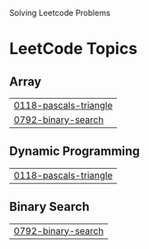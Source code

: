 Solving Leetcode Problems

<!---LeetCode Topics Start-->
# LeetCode Topics
## Array
|  |
| ------- |
| [0118-pascals-triangle](https://github.com/siddiquim27/DSA-LEETCODE/tree/master/0118-pascals-triangle) |
| [0792-binary-search](https://github.com/siddiquim27/DSA-LEETCODE/tree/master/0792-binary-search) |
## Dynamic Programming
|  |
| ------- |
| [0118-pascals-triangle](https://github.com/siddiquim27/DSA-LEETCODE/tree/master/0118-pascals-triangle) |
## Binary Search
|  |
| ------- |
| [0792-binary-search](https://github.com/siddiquim27/DSA-LEETCODE/tree/master/0792-binary-search) |
<!---LeetCode Topics End-->